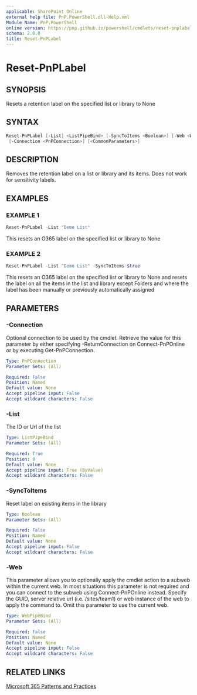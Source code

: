 ```yaml
---
applicable: SharePoint Online
external help file: PnP.PowerShell.dll-Help.xml
Module Name: PnP.PowerShell
online version: https://pnp.github.io/powershell/cmdlets/reset-pnplabel
schema: 2.0.0
title: Reset-PnPLabel
---
```


# Reset-PnPLabel

## SYNOPSIS
Resets a retention label on the specified list or library to None

## SYNTAX

```powershell
Reset-PnPLabel [-List] <ListPipeBind> [-SyncToItems <Boolean>] [-Web <WebPipeBind>]
 [-Connection <PnPConnection>] [<CommonParameters>]
```

## DESCRIPTION
Removes the retention label on a list or library and its items. Does not work for sensitivity labels.

## EXAMPLES

### EXAMPLE 1
```powershell
Reset-PnPLabel -List "Demo List"
```

This resets an O365 label on the specified list or library to None

### EXAMPLE 2
```powershell
Reset-PnPLabel -List "Demo List" -SyncToItems $true
```

This resets an O365 label on the specified list or library to None and resets the label on all the items in the list and library except Folders and where the label has been manually or previously automatically assigned

## PARAMETERS

### -Connection
Optional connection to be used by the cmdlet. Retrieve the value for this parameter by either specifying -ReturnConnection on Connect-PnPOnline or by executing Get-PnPConnection.

```yaml
Type: PnPConnection
Parameter Sets: (All)

Required: False
Position: Named
Default value: None
Accept pipeline input: False
Accept wildcard characters: False
```

### -List
The ID or Url of the list

```yaml
Type: ListPipeBind
Parameter Sets: (All)

Required: True
Position: 0
Default value: None
Accept pipeline input: True (ByValue)
Accept wildcard characters: False
```

### -SyncToItems
Reset label on existing items in the library

```yaml
Type: Boolean
Parameter Sets: (All)

Required: False
Position: Named
Default value: None
Accept pipeline input: False
Accept wildcard characters: False
```

### -Web
This parameter allows you to optionally apply the cmdlet action to a subweb within the current web. In most situations this parameter is not required and you can connect to the subweb using Connect-PnPOnline instead. Specify the GUID, server relative url (i.e. /sites/team1) or web instance of the web to apply the command to. Omit this parameter to use the current web.

```yaml
Type: WebPipeBind
Parameter Sets: (All)

Required: False
Position: Named
Default value: None
Accept pipeline input: False
Accept wildcard characters: False
```

## RELATED LINKS

[Microsoft 365 Patterns and Practices](https://aka.ms/m365pnp)